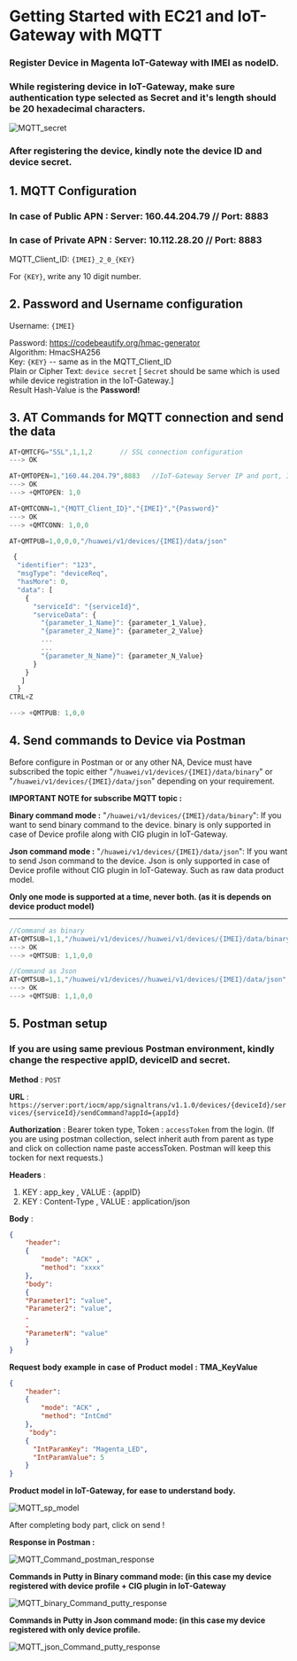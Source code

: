 # Getting Started with EC21 and IoT-Gateway with MQTT

### Register Device in Magenta IoT-Gateway with IMEI as nodeID. 

### While registering device in IoT-Gateway, make sure authentication type selected as Secret and it's length should be 20 hexadecimal characters.

![MQTT_secret](../images_new/Secret_MQTT.png)

###  After registering the device, kindly note the device ID and device secret.

## 1. MQTT Configuration

### In case of **Public APN** :  Server: 160.44.204.79 // Port: 8883  
### In case of **Private APN** : Server: 10.112.28.20 // Port: 8883

MQTT_Client_ID: `{IMEI}_2_0_{KEY}`  

For `{KEY}`, write any 10 digit number.

## 2. Password and Username configuration

Username: `{IMEI}`

Password:    <https://codebeautify.org/hmac-generator>  
             Algorithm: HmacSHA256  
             Key: `{KEY}` -- same as in the MQTT_Client_ID  
             Plain or Cipher Text: `device secret` [ `Secret` should be same which is used while device registration in the IoT-Gateway.]  
             Result Hash-Value is the **Password!**


## 3. AT Commands for MQTT connection and send the data
```javascript
AT+QMTCFG="SSL",1,1,2       // SSL connection configuration
---> OK

AT+QMTOPEN=1,"160.44.204.79",8883   //IoT-Gateway Server IP and port, IP and port can be changed in case of public or private APN
---> OK
---> +QMTOPEN: 1,0

AT+QMTCONN=1,"{MQTT_Client_ID}","{IMEI}","{Password}"
---> OK
---> +QMTCONN: 1,0,0
```
```javascript
AT+QMTPUB=1,0,0,0,"/huawei/v1/devices/{IMEI}/data/json"

 {
  "identifier": "123",
  "msgType": "deviceReq",
  "hasMore": 0,
  "data": [
    {
      "serviceId": "{serviceId}",
      "serviceData": {
        "{parameter_1_Name}": {parameter_1_Value},
        "{parameter_2_Name}": {parameter_2_Value}
        ...
        ...
        "{parameter_N_Name}": {parameter_N_Value}
      }
    }
   ]
  }
CTRL+Z

---> +QMTPUB: 1,0,0
```

## 4. Send commands to Device via Postman

Before configure in Postman or or any other NA, Device must have subscribed the topic either "`/huawei/v1/devices/{IMEI}/data/binary`" or "`/huawei/v1/devices/{IMEI}/data/json`" depending on your requirement.

**IMPORTANT NOTE for subscribe MQTT topic :**

**Binary command mode :** "`/huawei/v1/devices/{IMEI}/data/binary`": If you want to send binary command to the device. binary is only supported in case of Device profile along with CIG plugin in IoT-Gateway.

**Json command mode :** "`/huawei/v1/devices/{IMEI}/data/json`": If you want to send Json command to the device. Json is only supported in case of Device profile without CIG plugin in IoT-Gateway. Such as raw data product model.

**Only one mode is supported at a time, never both. (as it is depends on device product model)**
****


```javascript
//Command as binary 
AT+QMTSUB=1,1,"/huawei/v1/devices//huawei/v1/devices/{IMEI}/data/binary",0
---> OK
---> +QMTSUB: 1,1,0,0

//Command as Json
AT+QMTSUB=1,1,"/huawei/v1/devices//huawei/v1/devices/{IMEI}/data/json",0
---> OK
---> +QMTSUB: 1,1,0,0
```

## 5. Postman setup 

### If you are using same previous Postman environment, kindly change the respective appID, deviceID and secret.

**Method** : `POST`

**URL** : `https://server:port/iocm/app/signaltrans/v1.1.0/devices/{deviceId}/services/{serviceId}/sendCommand?appId={appId}`  

**Authorization** : Bearer token type, Token : `accessToken` from the login. (If you are using postman collection, select inherit auth from parent as type and click on collection name paste accessToken. Postman will keep this tocken for next requests.)

**Headers** : 
1. KEY : app_key  , VALUE : {appID}
2. KEY : Content-Type ,  VALUE : application/json

**Body** :
```json
{
	"header":
	{
		"mode": "ACK" ,
		"method": "xxxx"
	},
	"body":
	{
   	"Parameter1": "value",
    "Parameter2": "value",
    .
    .
    "ParameterN": "value"
	}
}
```

**Request** **body** **example** **in** **case** **of** **Product** **model** **:** **TMA_KeyValue**
```json
{
	"header":
	{
		"mode": "ACK" ,
		"method": "IntCmd"
	},
	 "body":
	{
	  "IntParamKey": "Magenta_LED",
      "IntParamValue": 5     
	}
}
```
**Product model in IoT-Gateway, for ease to understand body.**

![MQTT_sp_model](../images_new/SP_model.png)

After completing body part, click on send ! 

**Response in Postman :**

![MQTT_Command_postman_response](../images_new/response_mqtt.png)

**Commands in Putty in Binary command mode: (in this case my device registered with device profile + CIG plugin in IoT-Gateway**

![MQTT_binary_Command_putty_response](../images_new/putty_binary_mqtt.png)


**Commands in Putty in Json command mode: (in this case my device registered with only device profile.**

![MQTT_json_Command_putty_response](../images_new/putty_json_mqtt.png)
 


